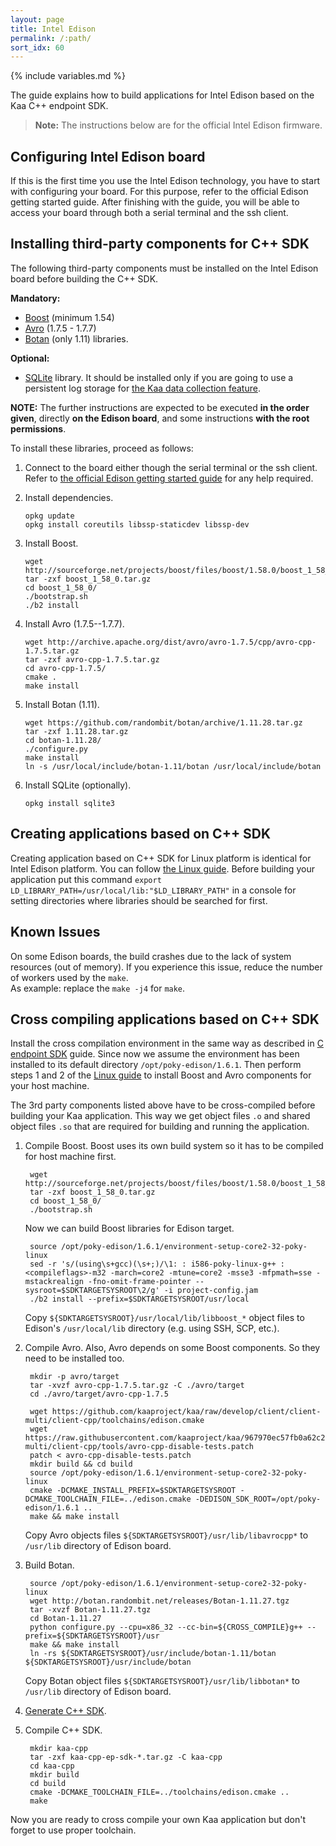 ```yaml
---
layout: page
title: Intel Edison
permalink: /:path/
sort_idx: 60
---
```

{% include variables.md %}

The guide explains how to build applications for Intel Edison based on the Kaa C++ endpoint SDK.

>**Note:** The instructions below are for the official Intel Edison firmware.

## Configuring Intel Edison board

If this is the first time you use the Intel Edison technology, you have to start with configuring your board.
For this purpose, refer to the official Edison getting started guide.
After finishing with the guide, you will be able to access your board through both a serial terminal and the ssh client.

## Installing third-party components for C++ SDK

The following third-party components must be installed on the Intel Edison board before building the C++ SDK.

**Mandatory:**

- [Boost](http://www.boost.org/) (minimum 1.54)
- [Avro](http://avro.apache.org/) (1.7.5 - 1.7.7)
- [Botan](https://botan.randombit.net/) (only 1.11) libraries.

**Optional:**

- [SQLite](https://www.sqlite.org/) library. It should be installed only if you are going to use a persistent log storage for [the Kaa data collection feature]({{root_url}}Programming-guide/Key-platform-features/Data-collection).

**NOTE:** The further instructions are expected to be executed **in the order given**, directly **on the Edison board**, and some instructions **with the root permissions**.

To install these libraries, proceed as follows:

1. Connect to the board either though the serial terminal or the ssh client.
Refer to [the official Edison getting started guide](https://software.intel.com/en-us/iot/library/edison-getting-started) for any help required.

2. Install dependencies.

   ```
   opkg update
   opkg install coreutils libssp-staticdev libssp-dev
   ```

3. Install Boost.

   ```
   wget http://sourceforge.net/projects/boost/files/boost/1.58.0/boost_1_58_0.tar.gz
   tar -zxf boost_1_58_0.tar.gz
   cd boost_1_58_0/
   ./bootstrap.sh
   ./b2 install
   ```

4. Install Avro (1.7.5--1.7.7).

   ```
   wget http://archive.apache.org/dist/avro/avro-1.7.5/cpp/avro-cpp-1.7.5.tar.gz
   tar -zxf avro-cpp-1.7.5.tar.gz
   cd avro-cpp-1.7.5/
   cmake .
   make install
   ```

5. Install Botan (1.11).

   ```
   wget https://github.com/randombit/botan/archive/1.11.28.tar.gz
   tar -zxf 1.11.28.tar.gz
   cd botan-1.11.28/
   ./configure.py
   make install
   ln -s /usr/local/include/botan-1.11/botan /usr/local/include/botan
   ```

6. Install SQLite (optionally).

   ```
   opkg install sqlite3
   ```

## Creating applications based on C++ SDK

Creating application based on C++ SDK for Linux platform is identical for Intel Edison platform.
You can follow [the Linux guide]({{root_url}}Programming-guide/Using-Kaa-endpoint-SDKs/C++/SDK-Linux#quick-way-to-build-sdk).
Before building your application put this command `export LD_LIBRARY_PATH=/usr/local/lib:"$LD_LIBRARY_PATH"` in a console for setting directories where libraries should be searched for first.

## Known Issues

On some Edison boards, the build crashes due to the lack of system resources (out of memory).
If you experience this issue, reduce the number of workers used by the `make`.  
As example: replace the `make -j4` for `make`.


## Cross compiling applications based on C++ SDK

Install the cross compilation environment in the same way as described in [C endpoint SDK]({{root_url}}Programming-guide/Using-Kaa-endpoint-SDKs/C/SDK-Edison) guide. Since now we assume the environment has been installed to its default directory `/opt/poky-edison/1.6.1`. Then perform steps 1 and 2 of the [Linux guide]({{root_url}}Programming-guide/Using-Kaa-endpoint-SDKs/C/SDK-Linux) to install Boost and Avro components for your host machine.

The 3rd party components listed above have to be cross-compiled before building your Kaa application. This way we get object files `.o` and shared object files `.so` that are required for building and running the application.

1. Compile Boost.
    Boost uses its own build system so it has to be compiled for host machine first.

        wget http://sourceforge.net/projects/boost/files/boost/1.58.0/boost_1_58_0.tar.gz
        tar -zxf boost_1_58_0.tar.gz
        cd boost_1_58_0/
        ./bootstrap.sh
    
    Now we can build Boost libraries for Edison target.
    
        source /opt/poky-edison/1.6.1/environment-setup-core2-32-poky-linux
        sed -r 's/(using\s+gcc)(\s+;)/\1: : i586-poky-linux-g++ : <compileflags>-m32 -march=core2 -mtune=core2 -msse3 -mfpmath=sse -mstackrealign -fno-omit-frame-pointer --sysroot=$SDKTARGETSYSROOT\2/g' -i project-config.jam
        ./b2 install --prefix=$SDKTARGETSYSROOT/usr/local

    Copy `${SDKTARGETSYSROOT}/usr/local/lib/libboost_*` object files to Edison's `/usr/local/lib` directory (e.g. using SSH, SCP, etc.).

2. Compile Avro. Also, Avro depends on some Boost components. So they need to be installed too.

        mkdir -p avro/target
        tar -xvzf avro-cpp-1.7.5.tar.gz -C ./avro/target
        cd ./avro/target/avro-cpp-1.7.5

        wget https://github.com/kaaproject/kaa/raw/develop/client/client-multi/client-cpp/toolchains/edison.cmake
        wget https://raw.githubusercontent.com/kaaproject/kaa/967970ec57fb0a62c23ffe573385bf0d0299d977/client/client-multi/client-cpp/tools/avro-cpp-disable-tests.patch
        patch < avro-cpp-disable-tests.patch
        mkdir build && cd build
        source /opt/poky-edison/1.6.1/environment-setup-core2-32-poky-linux
        cmake -DCMAKE_INSTALL_PREFIX=$SDKTARGETSYSROOT -DCMAKE_TOOLCHAIN_FILE=../edison.cmake -DEDISON_SDK_ROOT=/opt/poky-edison/1.6.1 ..
        make && make install
        
    Copy Avro objects files `${SDKTARGETSYSROOT}/usr/lib/libavrocpp*` to `/usr/lib` directory of Edison board.
        
6. Build Botan.

        source /opt/poky-edison/1.6.1/environment-setup-core2-32-poky-linux
        wget http://botan.randombit.net/releases/Botan-1.11.27.tgz
        tar -xvzf Botan-1.11.27.tgz
        cd Botan-1.11.27
        python configure.py --cpu=x86_32 --cc-bin=${CROSS_COMPILE}g++ --prefix=${SDKTARGETSYSROOT}/usr
        make && make install
        ln -rs ${SDKTARGETSYSROOT}/usr/include/botan-1.11/botan ${SDKTARGETSYSROOT}/usr/include/botan
        
    Copy Botan object files `${SDKTARGETSYSROOT}/usr/lib/libbotan*` to `/usr/lib` directory of Edison board.

7. [Generate C++ SDK]({{root_url}}/Administration-guide/Tenants-and-applications-management/#generating-endpoint-sdk).
8. Compile C++ SDK.

        mkdir kaa-cpp
        tar -zxf kaa-cpp-ep-sdk-*.tar.gz -C kaa-cpp
        cd kaa-cpp
        mkdir build
        cd build
        cmake -DCMAKE_TOOLCHAIN_FILE=../toolchains/edison.cmake ..
        make
        
Now you are ready to cross compile your own Kaa application but don't forget to use proper toolchain.
